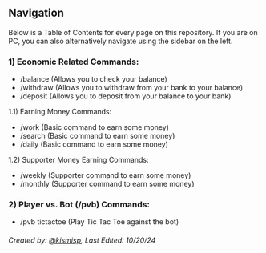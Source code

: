 ## Navigation 
Below is a Table of Contents for every page on this repository. If you are on PC, you can also alternatively navigate using the sidebar on the left.

### 1) Economic Related Commands:
- /balance (Allows you to check your balance)
- /withdraw (Allows you to withdraw from your bank to your balance)
- /deposit (Allows you to deposit from your balance to your bank)

1.1) Earning Money Commands:
- /work (Basic command to earn some money)
- /search (Basic command to earn some money)
- /daily (Basic command to earn some money)

1.2) Supporter Money Earning Commands:
- /weekly (Supporter command to earn some money)
- /monthly (Supporter command to earn some money)

### 2) Player vs. Bot (/pvb) Commands:
- /pvb tictactoe (Play Tic Tac Toe against the bot)



###### Created by: [@kismisp](https://discordapp.com/users/1206865169846632450), Last Edited: 10/20/24
